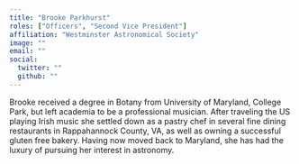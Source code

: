 ```yaml
---
title: "Brooke Parkhurst"
roles: ["Officers", "Second Vice President"]
affiliation: "Westminster Astronomical Society"
image: ""
email: ""
social:
  twitter: ""
  github: ""
---
```


Brooke received a degree in Botany from University of Maryland, College Park, but left academia to be a professional musician. After traveling the US playing Irish music she settled down as a pastry chef in several fine dining restaurants in Rappahannock County,
VA, as well as owning a successful gluten free bakery. Having now moved back to Maryland, she has had the luxury of pursuing her interest in astronomy.
